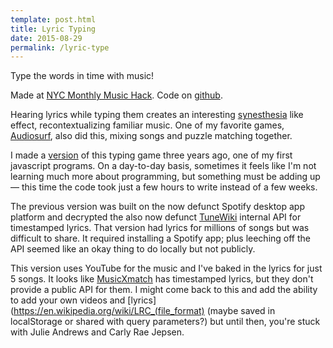 ```yaml
---
template: post.html
title: Lyric Typing
date: 2015-08-29
permalink: /lyric-type
---
```


Type the words in time with music!

<div id='buttons'></div>

<div id='player'></div>

Made at [NYC Monthly Music Hack](http://monthlymusichackathon.org/). Code on [github](https://github.com/1wheel/roadtolarissa/tree/master/source/javascripts/posts/lyricType).

Hearing lyrics while typing them creates an interesting [synesthesia](https://en.wikipedia.org/wiki/Synesthesia) like effect, recontextualizing familiar music. One of my favorite games, [Audiosurf](https://en.wikipedia.org/wiki/Audiosurf), also did this, mixing songs and puzzle matching together. 

I made a [version](https://github.com/1wheel/typing) of this typing game three years ago, one of my first javascript programs. On a day-to-day basis, sometimes it feels like I'm not learning much more about programming, but something must be adding up — this time the code took just a few hours to write instead of a few weeks. 

The previous version was built on the now defunct Spotify desktop app platform and decrypted the also now defunct [TuneWiki](https://en.wikipedia.org/wiki/TuneWiki) internal API for timestamped lyrics. That version had lyrics for millions of songs but was difficult to share. It required installing a Spotify app; plus leeching off the API seemed like an okay thing to do locally but not publicly. 

This version uses YouTube for the music and I've baked in the lyrics for just 5 songs. It looks like [MusicXmatch](https://developer.musixmatch.com/) has timestamped lyrics, but they don't provide a public API for them. I might come back to this and add the ability to add your own videos and [lyrics](https://en.wikipedia.org/wiki/LRC_(file_format) (maybe saved in localStorage or shared with query parameters?) but until then, you're stuck with Julie Andrews and Carly Rae Jepsen.


<div class='tooltip'></div>



<link rel="stylesheet" type="text/css" href="/javascripts/posts/lyricType/style.css">


<script src="/javascripts/libs/d3.4.11.js" type="text/javascript"></script>
<script src="/javascripts/libs/lodash.js" type="text/javascript"></script>
<script src="/javascripts/libs/d3-jetpack-v1.js" type="text/javascript"></script>
<script src="/javascripts/libs/d3-starterkit-v1.js" type="text/javascript"></script>

<script src="https://www.youtube.com/iframe_api" type="text/javascript"></script>
<script src="/javascripts/posts/lyricType/songs.js"></script>
<script src="/javascripts/posts/lyricType/script.js"></script>
